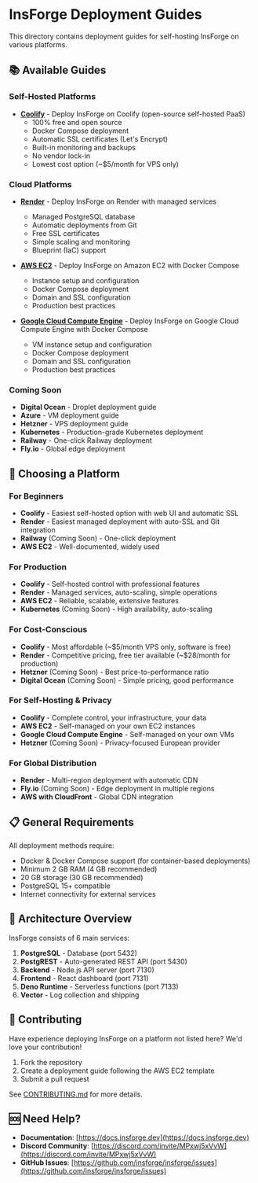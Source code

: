 # InsForge Deployment Guides

This directory contains deployment guides for self-hosting InsForge on various platforms.

## 📚 Available Guides

### Self-Hosted Platforms

- **[Coolify](./deploy-to-coolify.md)** - Deploy InsForge on Coolify (open-source self-hosted PaaS)
  - 100% free and open source
  - Docker Compose deployment
  - Automatic SSL certificates (Let's Encrypt)
  - Built-in monitoring and backups
  - No vendor lock-in
  - Lowest cost option (~$5/month for VPS only)

### Cloud Platforms

- **[Render](./deploy-to-render.md)** - Deploy InsForge on Render with managed services
  - Managed PostgreSQL database
  - Automatic deployments from Git
  - Free SSL certificates
  - Simple scaling and monitoring
  - Blueprint (IaC) support

- **[AWS EC2](./deploy-to-aws-ec2.md)** - Deploy InsForge on Amazon EC2 with Docker Compose
  - Instance setup and configuration
  - Docker Compose deployment
  - Domain and SSL configuration
  - Production best practices

- **[Google Cloud Compute Engine](./deploy-to-google-cloud-compute-engine.md)** - Deploy InsForge on Google Cloud Compute Engine with Docker Compose
  - VM instance setup and configuration
  - Docker Compose deployment
  - Domain and SSL configuration
  - Production best practices

### Coming Soon

- **Digital Ocean** - Droplet deployment guide
- **Azure** - VM deployment guide
- **Hetzner** - VPS deployment guide
- **Kubernetes** - Production-grade Kubernetes deployment
- **Railway** - One-click Railway deployment
- **Fly.io** - Global edge deployment

## 🎯 Choosing a Platform

### For Beginners
- **Coolify** - Easiest self-hosted option with web UI and automatic SSL
- **Render** - Easiest managed deployment with auto-SSL and Git integration
- **Railway** (Coming Soon) - One-click deployment
- **AWS EC2** - Well-documented, widely used

### For Production
- **Coolify** - Self-hosted control with professional features
- **Render** - Managed services, auto-scaling, simple operations
- **AWS EC2** - Reliable, scalable, extensive features
- **Kubernetes** (Coming Soon) - High availability, auto-scaling

### For Cost-Conscious
- **Coolify** - Most affordable (~$5/month VPS only, software is free)
- **Render** - Competitive pricing, free tier available (~$28/month for production)
- **Hetzner** (Coming Soon) - Best price-to-performance ratio
- **Digital Ocean** (Coming Soon) - Simple pricing, good performance

### For Self-Hosting & Privacy
- **Coolify** - Complete control, your infrastructure, your data
- **AWS EC2** - Self-managed on your own EC2 instances
- **Google Cloud Compute Engine** - Self-managed on your own VMs
- **Hetzner** (Coming Soon) - Privacy-focused European provider

### For Global Distribution
- **Render** - Multi-region deployment with automatic CDN
- **Fly.io** (Coming Soon) - Edge deployment in multiple regions
- **AWS with CloudFront** - Global CDN integration

## 📋 General Requirements

All deployment methods require:

- Docker & Docker Compose support (for container-based deployments)
- Minimum 2 GB RAM (4 GB recommended)
- 20 GB storage (30 GB recommended)
- PostgreSQL 15+ compatible
- Internet connectivity for external services

## 🔧 Architecture Overview

InsForge consists of 6 main services:

1. **PostgreSQL** - Database (port 5432)
2. **PostgREST** - Auto-generated REST API (port 5430)
3. **Backend** - Node.js API server (port 7130)
4. **Frontend** - React dashboard (port 7131)
5. **Deno Runtime** - Serverless functions (port 7133)
6. **Vector** - Log collection and shipping

## 🤝 Contributing

Have experience deploying InsForge on a platform not listed here? We'd love your contribution!

1. Fork the repository
2. Create a deployment guide following the AWS EC2 template
3. Submit a pull request

See [CONTRIBUTING.md](../../CONTRIBUTING.md) for more details.

## 🆘 Need Help?

- **Documentation**: [https://docs.insforge.dev](https://docs.insforge.dev)
- **Discord Community**: [https://discord.com/invite/MPxwj5xVvW](https://discord.com/invite/MPxwj5xVvW)
- **GitHub Issues**: [https://github.com/insforge/insforge/issues](https://github.com/insforge/insforge/issues)
